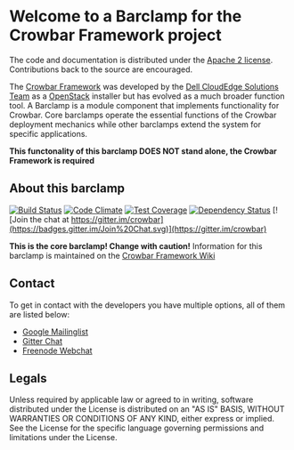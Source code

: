 Welcome to a Barclamp for the Crowbar Framework project
=======================================================

The code and documentation is distributed under the [Apache 2 license](http://www.apache.org/licenses/LICENSE-2.0.html).
Contributions back to the source are encouraged.

The [Crowbar Framework](https://github.com/crowbar/crowbar) was developed by the
[Dell CloudEdge Solutions Team](http://dell.com/openstack) as a [OpenStack](http://OpenStack.org) installer but has
evolved as a much broader function tool. A Barclamp is a module component that implements functionality for Crowbar.
Core barclamps operate the essential functions of the Crowbar deployment mechanics while other barclamps extend the
system for specific applications.

**This functonality of this barclamp DOES NOT stand alone, the Crowbar Framework is required**

About this barclamp
-------------------

[![Build Status](https://travis-ci.org/crowbar/barclamp-crowbar.svg?branch=master)](https://travis-ci.org/crowbar/barclamp-crowbar)
[![Code Climate](https://codeclimate.com/github/crowbar/barclamp-crowbar/badges/gpa.svg)](https://codeclimate.com/github/crowbar/barclamp-crowbar)
[![Test Coverage](https://codeclimate.com/github/crowbar/barclamp-crowbar/badges/coverage.svg)](https://codeclimate.com/github/crowbar/barclamp-crowbar)
[![Dependency Status](https://gemnasium.com/crowbar/barclamp-crowbar.svg)](https://gemnasium.com/crowbar/barclamp-crowbar)
[![Join the chat at https://gitter.im/crowbar](https://badges.gitter.im/Join%20Chat.svg)](https://gitter.im/crowbar)

**This is the core barclamp! Change with caution!** Information for this barclamp is maintained on the
[Crowbar Framework Wiki](https://github.com/crowbar/crowbar/wiki)

Contact
-------

To get in contact with the developers you have multiple options, all of them are listed below:

* [Google Mailinglist](https://groups.google.com/forum/#!forum/crowbar)
* [Gitter Chat](https://gitter.im/crowbar)
* [Freenode Webchat](http://webchat.freenode.net/?channels=%23crowbar)

Legals
------

Unless required by applicable law or agreed to in writing, software distributed under the License is distributed on
an "AS IS" BASIS, WITHOUT WARRANTIES OR CONDITIONS OF ANY KIND, either express or implied. See the License for the
specific language governing permissions and limitations under the License.

